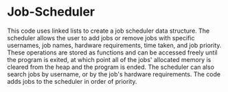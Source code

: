 # Job-Scheduler
This code uses linked lists to create a job scheduler data structure. The scheduler allows the user to add jobs or remove jobs with specific usernames, job names, hardware requirements, time taken, and job priority. These operations are stored as functions and can be accessed freely until the program is exited, at which point all of the jobs' allocated memory is cleared from the heap and the program is ended. The scheduler can also search jobs by username, or by the job's hardware requirements. The code adds jobs to the scheduler in order of priority.
